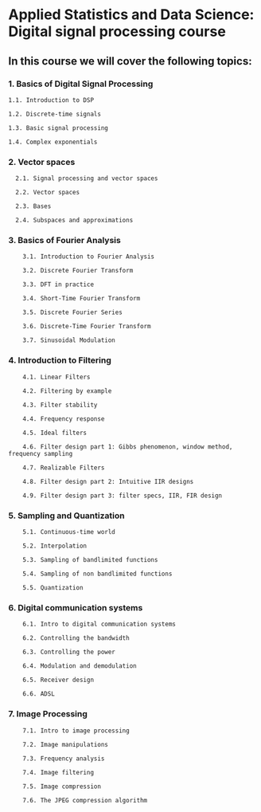 # Applied Statistics and Data Science: Digital signal processing course 

## In this course we will cover the following topics:

### 1. Basics of Digital Signal Processing

    1.1. Introduction to DSP

    1.2. Discrete-time signals
  
    1.3. Basic signal processing
  
    1.4. Complex exponentials

### 2. Vector spaces

      2.1. Signal processing and vector spaces

      2.2. Vector spaces

      2.3. Bases

      2.4. Subspaces and approximations

### 3. Basics of Fourier Analysis

        3.1. Introduction to Fourier Analysis
        
        3.2. Discrete Fourier Transform

        3.3. DFT in practice

        3.4. Short-Time Fourier Transform

        3.5. Discrete Fourier Series

        3.6. Discrete-Time Fourier Transform

        3.7. Sinusoidal Modulation

### 4. Introduction to Filtering

        4.1. Linear Filters

        4.2. Filtering by example

        4.3. Filter stability

        4.4. Frequency response
        
        4.5. Ideal filters

        4.6. Filter design part 1: Gibbs phenomenon, window method, frequency sampling

        4.7. Realizable Filters

        4.8. Filter design part 2: Intuitive IIR designs

        4.9. Filter design part 3: filter specs, IIR, FIR design

### 5. Sampling and Quantization

        5.1. Continuous-time world

        5.2. Interpolation

        5.3. Sampling of bandlimited functions

        5.4. Sampling of non bandlimited functions

        5.5. Quantization

### 6. Digital communication systems

        6.1. Intro to digital communication systems

        6.2. Controlling the bandwidth

        6.3. Controlling the power

        6.4. Modulation and demodulation

        6.5. Receiver design

        6.6. ADSL

### 7. Image Processing

        7.1. Intro to image processing

        7.2. Image manipulations

        7.3. Frequency analysis

        7.4. Image filtering

        7.5. Image compression

        7.6. The JPEG compression algorithm
